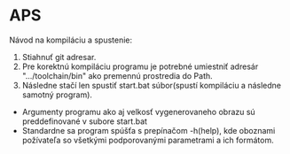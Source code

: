 # APS
Návod na kompiláciu a spustenie:
1. Stiahnuť git adresar.
2. Pre korektnú kompiláciu programu je potrebné umiestniť adresár ".../toolchain/bin" ako premennú prostredia do Path.
3. Následne stačí len spustiť start.bat súbor(spustí kompiláciu a následne samotný program).
* Argumenty programu ako aj velkosť vygenerovaneho obrazu sú preddefinované v subore start.bat
* Standardne sa program spúšťa s prepínačom -h(help), kde oboznami požívateľa so všetkými podporovanými parametrami a ich formátom. 